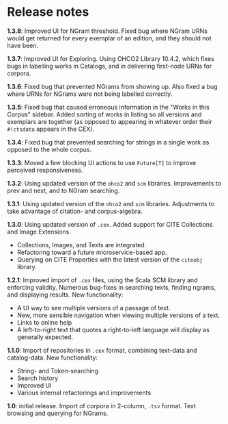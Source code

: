 # Release notes

**1.3.8**: Improved UI for NGram threshold. Fixed bug where NGram URNs would get returned for every exemplar of an edition, and they should not have been.

**1.3.7**: Improved UI for Exploring. Using OHCO2 Library 10.4.2, which fixes bugs in labelling works in Catalogs, and in delivering first-node URNs for corpora.

**1.3.6**: Fixed bug that prevented NGrams from showing up. Also fixed a bug where URNs for NGrams were not being labelled correctly.

**1.3.5**: Fixed bug that caused erroneous information in the "Works in this Corpus" sidebar. Added sorting of works in listing so all versions and exemplars are together (as opposed to appearing in whatever order their `#!ctsdata` appears in the CEX).

**1.3.4**: Fixed bug that prevented searching for strings in a single work as opposed to the whole corpus.

**1.3.3**: Moved a few blocking UI actions to use `Future[T]` to improve perceived responsiveness.

**1.3.2**: Using updated version of the `ohco2` and `scm` libraries. Improvements to prev and next, and to NGram searching.

**1.3.1**: Using updated version of the `ohco2` and `scm` libraries. Adjustments to take advantage of citation- and corpus-algebra.

**1.3.0**: Using updated version of `.cex`. Added support for CITE Collections and Image Extensions.

- Collections, Images, and Texts are integrated.
- Refactoring toward a future microservice-based app.
- Querying on CITE Properties with the latest version of the `citeobj` library.

**1.2.1**: Improved import of `.cex` files, using the Scala SCM library and enforcing validity. Numerous bug-fixes in searching texts, finding ngrams, and displaying results. New functionality:

- A UI way to see multiple versions of a passage of text.
- New, more sensible navigation when viewing multiple versions of a text.
- Links to online help
- A left-to-right text that quotes a right-to-left language will display as generally expected.

**1.1.0**: Import of repositories in `.cex` format, combining text-data and catalog-data.  New functionality:

- String- and Token-searching
- Search history
- Improved UI
- Various internal refactorings and improvements

**1.0**: initial release.  Import of corpora in 2-column, `.tsv` format. Text browsing and querying for NGrams.
